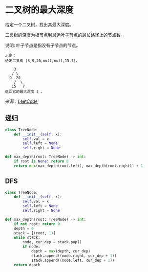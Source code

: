# 二叉树的最大深度
给定一个二叉树，找出其最大深度。

二叉树的深度为根节点到最远叶子节点的最长路径上的节点数。

说明: 叶子节点是指没有子节点的节点。

```
示例：
给定二叉树 [3,9,20,null,null,15,7]，

    3
   / \
  9  20
    /  \
   15   7
返回它的最大深度 3 。
```

来源：[LeetCode](https://leetcode-cn.com/problems/maximum-depth-of-binary-tree)

## 递归
```python
class TreeNode:
    def __init__(self, x):
        self.val = x
        self.left = None
        self.right = None

def max_depth(root: TreeNode) -> int:
    if root is None: return 0
    return max(max_depth(root.left), max_depth(root.right)) + 1
```

## DFS
```python
class TreeNode:
    def __init__(self, x):
        self.val = x
        self.left = None
        self.right = None

def max_depth(root: TreeNode) -> int:
    if not root: return 0
    depth = 0
    stack = [(root, 1)]
    while stack:
        node, cur_dep = stack.pop()
        if node:
            depth = max(depth, cur_dep)
            stack.append((node.right, cur_dep + 1))
            stack.append((node.left, cur_dep + 1))
    return depth
```